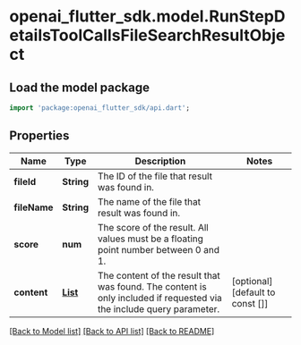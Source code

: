 # openai_flutter_sdk.model.RunStepDetailsToolCallsFileSearchResultObject

## Load the model package
```dart
import 'package:openai_flutter_sdk/api.dart';
```

## Properties
Name | Type | Description | Notes
------------ | ------------- | ------------- | -------------
**fileId** | **String** | The ID of the file that result was found in. | 
**fileName** | **String** | The name of the file that result was found in. | 
**score** | **num** | The score of the result. All values must be a floating point number between 0 and 1. | 
**content** | [**List<RunStepDetailsToolCallsFileSearchResultObjectContentInner>**](RunStepDetailsToolCallsFileSearchResultObjectContentInner.md) | The content of the result that was found. The content is only included if requested via the include query parameter. | [optional] [default to const []]

[[Back to Model list]](../README.md#documentation-for-models) [[Back to API list]](../README.md#documentation-for-api-endpoints) [[Back to README]](../README.md)


